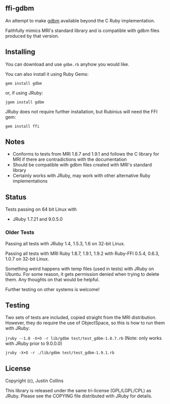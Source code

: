 ## ffi-gdbm

An attempt to make [gdbm](http://www.vivtek.com/gdbm/) available beyond the C Ruby implementation.

Faithfully mimics MRI's standard library and is compatible with gdbm files produced by that version.

## Installing

You can download and use `gdbm.rb` anyhow you would like.

You can also install it using Ruby Gems:

`gem install gdbm`

or, if using JRuby:

`jgem install gdbm`

JRuby does not require further installation, but Rubinius will need the FFI gem:

`gem install ffi`

## Notes

* Conforms to tests from MRI 1.8.7 and 1.9.1 and follows the C library for MRI if there are contradictions with the documentation
* Should be compatible with gdbm files created with MRI's standard library
* Certainly works with JRuby, may work with other alternative Ruby implementations

## Status

Tests passing on 64 bit Linux with

* JRuby 1.7.21 and 9.0.5.0

### Older Tests

Passing all tests with JRuby 1.4, 1.5.3, 1.6 on 32-bit Linux.

Passing all tests with MRI Ruby 1.8.7, 1.9.1, 1.9.2 with Ruby-FFI 0.5.4, 0.6.3, 1.0.7 on 32-bit Linux.

Something weird happens with temp files (used in tests) with JRuby on Ubuntu. For some reason, it gets permission denied when trying to delete them. Any thoughts on that would be helpful.

Further testing on other systems is welcome!

## Testing

Two sets of tests are included, copied straight from the MRI distribution. However, they do require the use of ObjectSpace, so this is how to run them with JRuby:

`jruby --1.8 -X+O -r lib/gdbm test/test_gdbm-1.8.7.rb` (Note: only works with JRuby prior to 9.0.0.0)

`jruby -X+O -r ./lib/gdbm test/test_gdbm-1.9.1.rb`

## License

Copyright (c), Justin Collins

This library is released under the same tri-license (GPL/LGPL/CPL) as JRuby.
Please see the COPYING file distributed with JRuby for details.

